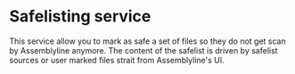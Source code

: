 # Safelisting service

This service allow you to mark as safe a set of files so they do not get scan by Assemblyline anymore. The content of the safelist is driven by safelist sources or user marked files strait from Assemblyline's UI.
